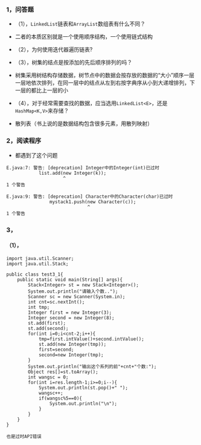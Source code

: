 ### 1，问答题
  * （1），```LinkedList```链表和```ArrayList```数组表有什么不同？
   * 二者的本质区别就是一个使用顺序结构，一个使用链式结构
   
  * （2），为何使用迭代器遍历链表?
  
  * （3），树集的结点是按添加的先后顺序排列的吗？
   * 树集采用树结构存储数据，树节点中的数据会按存放的数据的“大小”顺序一层一层地依次排列，在同一层中的结点从左到右按字典序从小到大递增排列，下一层的都比上一层的小
   
  * （4），对于经常需要查找的数据，应当选用```LinkedList<E>```，还是```HashMap<K,V>```来存储？
   * 散列表（书上说的是数据结构包含很多元素，用散列映射）
  
### 2，阅读程序

* 都遇到了这个问题
```
E.java:7: 警告: [deprecation] Integer中的Integer(int)已过时
            list.add(new Integer(k));
                     ^
1 个警告

E.java:9: 警告: [deprecation] Character中的Character(char)已过时
                mystack1.push(new Character(c));
                              ^
1 个警告

```
### 3，
#### （1），
```
import java.util.Scanner;
import java.util.Stack;

public class test3_1{
	public static void main(String[] args){
		Stack<Integer> st = new Stack<Integer>();
		System.out.println("请输入个数..");
		Scanner sc = new Scanner(System.in);
		int cnt=sc.nextInt();
		int tmp;
		Integer first = new Integer(3);
		Integer second = new Integer(8);
		st.add(first);
		st.add(second);
		for(int i=0;i<cnt-2;i++){
			tmp=first.intValue()+second.intValue();
			st.add(new Integer(tmp));
			first=second;
			second=new Integer(tmp);	
		}
		System.out.println("输出这个系列的前"+cnt+"个数:");
		Object res[]=st.toArray();
		int wangsc = 0;
		for(int i=res.length-1;i>=0;i--){
			System.out.println(st.pop()+" ");
			wangsc++;
			if(wangsc%5==0){
				System.out.println("\n");	
			}	
		}
	}	
}

也是过时API错误

```








